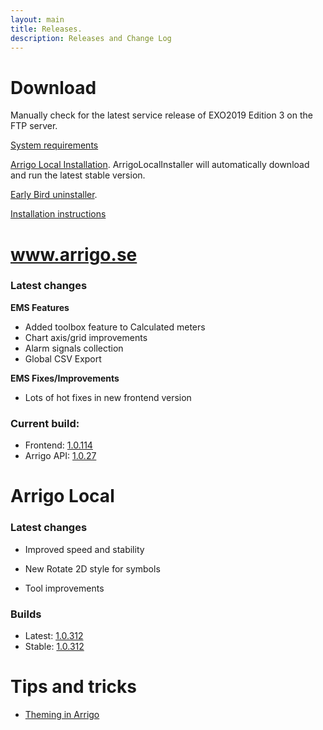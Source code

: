 ```yaml
---
layout: main
title: Releases.
description: Releases and Change Log
---
```

# Download

Manually check for the latest service release of EXO2019 Edition 3 on the FTP server.

[System requirements](./systemrequirements.md)

[Arrigo Local Installation](https://arrigo.blob.core.windows.net/arrigo/ArrigoLocalInstaller.exe). ArrigoLocalInstaller will automatically download and run the latest stable version.

[Early Bird uninstaller](https://arrigo.blob.core.windows.net/arrigo/ArrigoEarlybirdUninstaller-1.0.19.exe).

[Installation instructions](./prereq.md)

# www.arrigo.se
### Latest changes

**EMS Features**

- Added toolbox feature to Calculated meters
- Chart axis/grid improvements
- Alarm signals collection
- Global CSV Export

**EMS Fixes/Improvements**

- Lots of hot fixes in new frontend version

### Current build: 
- Frontend: [1.0.114](./frontend.html#10114)
- Arrigo API: [1.0.27](./arrigoapi.html#1027)

# Arrigo Local
### Latest changes

- Improved speed and stability

- New Rotate 2D style for symbols

- Tool improvements

### Builds
- Latest: [1.0.312](./arrigolocalinstaller.html#10312)
- Stable: [1.0.312](./arrigolocalinstaller.html#10312)



# Tips and tricks

- [Theming in Arrigo](./theme_arrigo.md)